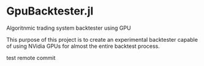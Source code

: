 # GpuBacktester.jl
Algoritnmic trading system backtester using GPU

This purpose of this project is to create an experimental backtester capable of using NVidia GPUs for almost the entire backtest process.

test remote commit
